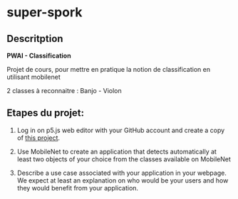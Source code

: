 super-spork
===========

<h2> Descritption </h2> 

<strong> PWAI - Classification </strong>

<p>Projet de cours, pour mettre en pratique la notion de classification en utilisant mobilenet</p>

2 classes à reconnaitre : Banjo - Violon

## Etapes du projet: 

1. Log in on p5.js web editor with your GitHub account and create a copy of [this project](https://editor.p5js.org/makerslab/sketches/zldWu93LC). 

2. Use MobileNet to create an application that detects automatically at least two objects of your choice from the classes available on MobileNet

3. Describe a use case associated with your application in your webpage. We expect at least an explanation on who would be your users and how they would benefit from your application.



